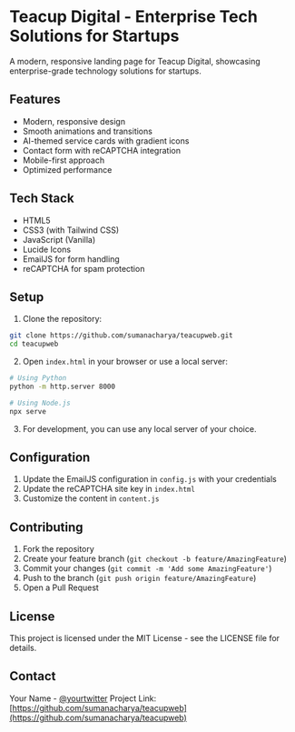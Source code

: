 # Teacup Digital - Enterprise Tech Solutions for Startups

A modern, responsive landing page for Teacup Digital, showcasing enterprise-grade technology solutions for startups.

## Features

- Modern, responsive design
- Smooth animations and transitions
- AI-themed service cards with gradient icons
- Contact form with reCAPTCHA integration
- Mobile-first approach
- Optimized performance

## Tech Stack

- HTML5
- CSS3 (with Tailwind CSS)
- JavaScript (Vanilla)
- Lucide Icons
- EmailJS for form handling
- reCAPTCHA for spam protection

## Setup

1. Clone the repository:
```bash
git clone https://github.com/sumanacharya/teacupweb.git
cd teacupweb
```

2. Open `index.html` in your browser or use a local server:
```bash
# Using Python
python -m http.server 8000

# Using Node.js
npx serve
```

3. For development, you can use any local server of your choice.

## Configuration

1. Update the EmailJS configuration in `config.js` with your credentials
2. Update the reCAPTCHA site key in `index.html`
3. Customize the content in `content.js`

## Contributing

1. Fork the repository
2. Create your feature branch (`git checkout -b feature/AmazingFeature`)
3. Commit your changes (`git commit -m 'Add some AmazingFeature'`)
4. Push to the branch (`git push origin feature/AmazingFeature`)
5. Open a Pull Request

## License

This project is licensed under the MIT License - see the LICENSE file for details.

## Contact

Your Name - [@yourtwitter](https://twitter.com/yourtwitter)
Project Link: [https://github.com/sumanacharya/teacupweb](https://github.com/sumanacharya/teacupweb) 